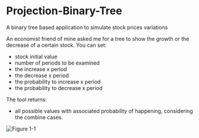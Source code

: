 # Projection-Binary-Tree
A binary tree based application to simulate stock prices variations

An economist friend of mine asked me for a tree to show the growth or the decrease of a certain stock.
You can set:

- stock initial value
- number of periods to be examined
- the increase x period
- the decrease x period
- the probability to increase x period
- the probability to decrease x period

The tool returns:
- all possible values with associated probability of happening, considering the combine cases.

![Figure 1-1](https://raw.github.com/clone95/Projection-binary-tree/master/s1.jpg "s1") 
